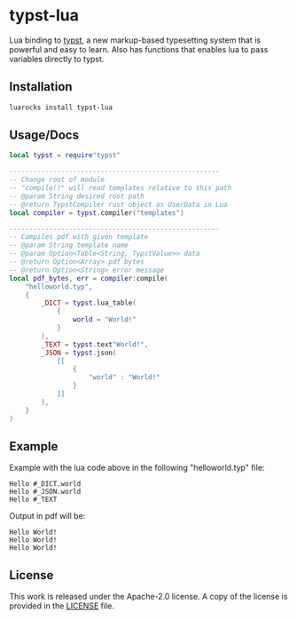 # typst-lua


Lua binding to [typst](https://github.com/typst/typst),
a new markup-based typesetting system that is powerful and easy to learn. Also has functions that enables lua to pass variables directly to typst.

## Installation

```bash
luarocks install typst-lua
```

## Usage/Docs

```lua
local typst = require"typst"

-----------------------------------------------------
-- Change root of module
-- "compile()" will read templates relative to this path
-- @param String desired root path
-- @return TypstCompiler rust object as UserData in Lua
local compiler = typst.compiler("templates")

-----------------------------------------------------
-- Compiles pdf with given template
-- @param String template name
-- @param Option<Table<String, TypstValue>> data
-- @return Option<Array> pdf bytes
-- @return Option<String> error message
local pdf_bytes, err = compiler:compile(
    "helloworld.typ",
    {
        _DICT = typst.lua_table(
            {
                world = "World!"
            }
        ),
        _TEXT = typst.text"World!",
        _JSON = typst.json(
            [[
                {
                    "world" : "World!"
                }
            ]]
        ),
    }
)
```

## Example

Example with the lua code above in the following "helloworld.typ" file:
```typst
Hello #_DICT.world
Hello #_JSON.world
Hello #_TEXT

```

Output in pdf will be:

```
Hello World!
Hello World!
Hello World!
```





## License

This work is released under the Apache-2.0 license. A copy of the license is provided in the [LICENSE](./LICENSE) file.

